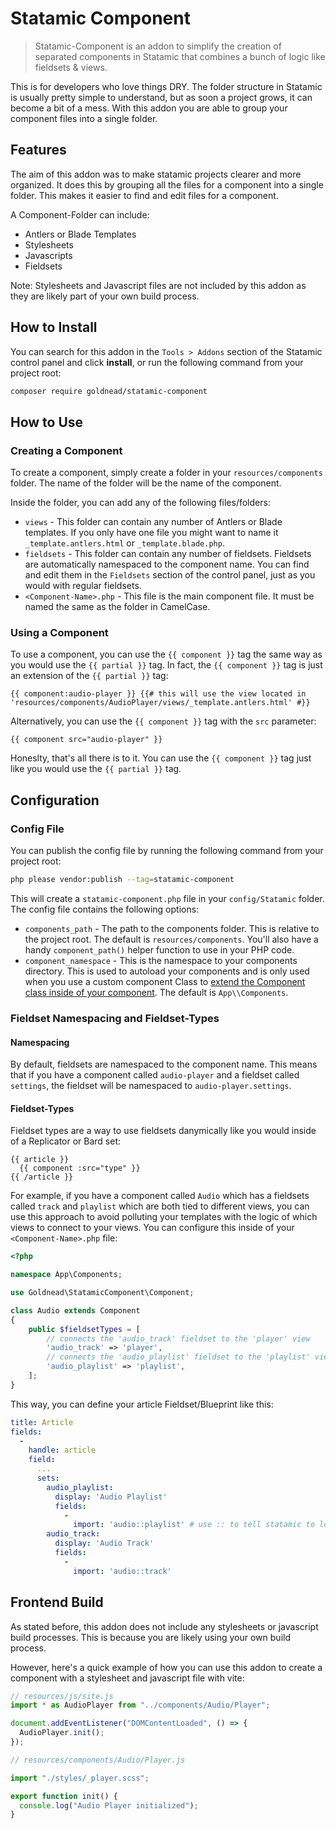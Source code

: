 # Statamic Component

> Statamic-Component is an addon to simplify the creation of separated components in Statamic that combines a bunch of logic like fieldsets & views.

This is for developers who love things DRY. The folder structure in Statamic is usually pretty simple to understand, but as soon
a project grows, it can become a bit of a mess. With this addon you are able to group your component files into a single folder.

## Features

The aim of this addon was to make statamic projects clearer and more organized. It does this by grouping all the files for a component into a single folder. This makes it easier to find and edit files for a component.

A Component-Folder can include:

- Antlers or Blade Templates
- Stylesheets
- Javascripts
- Fieldsets

Note: Stylesheets and Javascript files are not included by this addon as they are likely part of your own
build process.

## How to Install

You can search for this addon in the `Tools > Addons` section of the Statamic control panel and click **install**, or run the following command from your project root:

```bash
composer require goldnead/statamic-component
```

## How to Use

### Creating a Component

To create a component, simply create a folder in your `resources/components` folder. The name of the folder will be the name of the component.

Inside the folder, you can add any of the following files/folders:

- `views` - This folder can contain any number of Antlers or Blade templates. If you only have one file you might want to name it
  `_template.antlers.html` or `_template.blade.php`.
- `fieldsets` - This folder can contain any number of fieldsets. Fieldsets are automatically namespaced to the component name. You can find and edit them in the `Fieldsets` section of the control panel, just as you would with regular fieldsets.
- `<Component-Name>.php` - This file is the main component file. It must be named the same as the folder in CamelCase.

### Using a Component

To use a component, you can use the `{{ component }}` tag the same way as you would use the `{{ partial }}` tag. In fact, the `{{ component }}` tag is just an extension of the `{{ partial }}` tag:

```antlers
{{ component:audio-player }} {{# this will use the view located in 'resources/components/AudioPlayer/views/_template.antlers.html' #}}
```

Alternatively, you can use the `{{ component }}` tag with the `src` parameter:

```antlers
{{ component src="audio-player" }}
```

Honeslty, that's all there is to it. You can use the `{{ component }}` tag just like you would use the `{{ partial }}` tag.

## Configuration

### Config File

You can publish the config file by running the following command from your project root:

```bash
php please vendor:publish --tag=statamic-component
```

This will create a `statamic-component.php` file in your `config/Statamic` folder. The config file contains the following options:

- `components_path` - The path to the components folder. This is relative to the project root. The default is `resources/components`. You'll also have a handy `component_path()` helper function to use in your PHP code.
- `component_namespace` - This is the namespace to your components directory. This is used to autoload your components and is only used when you use a custom component Class to [extend the Component class inside of your component](#component-class). The default is `App\\Components`.

### Fieldset Namespacing and Fieldset-Types

#### Namespacing

By default, fieldsets are namespaced to the component name. This means that if you have a component called `audio-player` and a fieldset called `settings`, the fieldset will be namespaced to `audio-player.settings`.

#### Fieldset-Types

Fieldset types are a way to use fieldsets danymically like you would inside of a Replicator or Bard set:

```antlers
{{ article }}
  {{ component :src="type" }}
{{ /article }}
```

For example, if you have a component called `Audio` which has a fieldsets called
`track` and `playlist` which are both tied to different views, you can use this approach to avoid polluting your templates with the logic of which views to connect to your views.
You can configure this inside of your `<Component-Name>.php` file:

```php
<?php

namespace App\Components;

use Goldnead\StatamicComponent\Component;

class Audio extends Component
{
    public $fieldsetTypes = [
        // connects the 'audio_track' fieldset to the 'player' view
        'audio_track' => 'player',
        // connects the 'audio_playlist' fieldset to the 'playlist' view
        'audio_playlist' => 'playlist',
    ];
}
```

This way, you can define your article Fieldset/Blueprint like this:

```yaml
title: Article
fields:
  -
    handle: article
    field:
      ...
      sets:
        audio_playlist:
          display: 'Audio Playlist'
          fields:
            -
              import: 'audio::playlist' # use :: to tell statamic to look for a fieldset inside of specific namespace
        audio_track:
          display: 'Audio Track'
          fields:
            -
              import: 'audio::track'
```

## Frontend Build

As stated before, this addon does not include any stylesheets or javascript build processes. This is because you are likely using your own build process.

However, here's a quick example of how you can use this addon to create a component with a stylesheet and javascript file with vite:

```js
// resources/js/site.js
import * as AudioPlayer from "../components/Audio/Player";

document.addEventListener("DOMContentLoaded", () => {
  AudioPlayer.init();
});

// resources/components/Audio/Player.js

import "./styles/_player.scss";

export function init() {
  console.log("Audio Player initialized");
}
```
